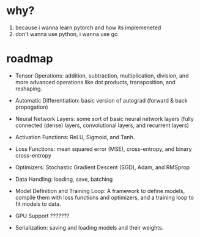 # why?

1. because i wanna learn pytorch and how its implemeneted
2. don't wanna use python, i wanna use go

# roadmap

- Tensor Operations: addition, subtraction, multiplication, division, and more advanced operations like dot products, transposition, and reshaping.

- Automatic Differentiation: basic version of autograd (forward & back propogation)

- Neural Network Layers: some sort of basic neural network layers (fully connected (dense) layers, convolutional layers, and recurrent layers)

- Activation Functions: ReLU, Sigmoid, and Tanh.

- Loss Functions: mean squared error (MSE), cross-entropy, and binary cross-entropy

- Optimizers: Stochastic Gradient Descent (SGD), Adam, and RMSprop

- Data Handling: loading, save, batching

- Model Definition and Training Loop: A framework to define models, compile them with loss functions and optimizers, and a training loop to fit models to data.

- GPU Support ???????

- Serialization: saving and loading models and their weights.
